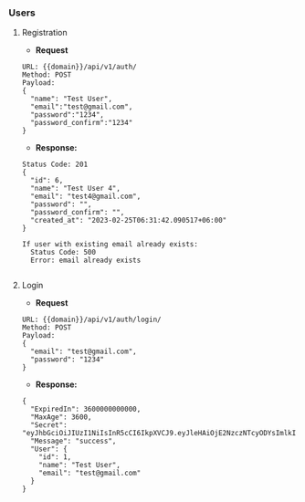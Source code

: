 ### Users


1. Registration
    - **Request**
    ```
   URL: {{domain}}/api/v1/auth/
   Method: POST
   Payload:
    {
      "name": "Test User",
      "email":"test@gmail.com",
      "password":"1234",
      "password_confirm":"1234"
    }
    ```
    - **Response:**
   ```
   Status Code: 201
   {
     "id": 6,
     "name": "Test User 4",
     "email": "test4@gmail.com",
     "password": "",
     "password_confirm": "",
     "created_at": "2023-02-25T06:31:42.090517+06:00"
   }
   
   If user with existing email already exists:
     Status Code: 500
     Error: email already exists
    
    ```


2. Login
    - **Request**
    ```
   URL: {{domain}}/api/v1/auth/login/
   Method: POST
   Payload:
   {
      "email": "test@gmail.com",
      "password": "1234"
   }
    ```
    - **Response:**
   ```
   {
     "ExpiredIn": 3600000000000,
     "MaxAge": 3600,
     "Secret": "eyJhbGciOiJIUzI1NiIsInR5cCI6IkpXVCJ9.eyJleHAiOjE2NzczNTcyODYsImlkIjoiMSJ9.YcIhoNIPSX8iuBcf743qabOjrvaaxUNFtmLOHpB6U88",
     "Message": "success",
     "User": {
       "id": 1,
       "name": "Test User",
       "email": "test@gmail.com"
     }
   }
    
    ```
